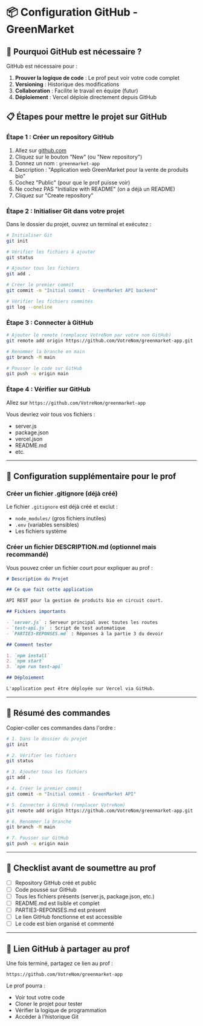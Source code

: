 # 📦 Configuration GitHub - GreenMarket

## 🎯 Pourquoi GitHub est nécessaire ?

GitHub est nécessaire pour :
1. **Prouver la logique de code** : Le prof peut voir votre code complet
2. **Versioning** : Historique des modifications
3. **Collaboration** : Facilite le travail en équipe (futur)
4. **Déploiement** : Vercel déploie directement depuis GitHub

## 📋 Étapes pour mettre le projet sur GitHub

### Étape 1 : Créer un repository GitHub

1. Allez sur [github.com](https://github.com)
2. Cliquez sur le bouton "New" (ou "New repository")
3. Donnez un nom : `greenmarket-app`
4. Description : "Application web GreenMarket pour la vente de produits bio"
5. Cochez "Public" (pour que le prof puisse voir)
6. Ne cochez PAS "Initialize with README" (on a déjà un README)
7. Cliquez sur "Create repository"

### Étape 2 : Initialiser Git dans votre projet

Dans le dossier du projet, ouvrez un terminal et exécutez :

```bash
# Initialiser Git
git init

# Vérifier les fichiers à ajouter
git status

# Ajouter tous les fichiers
git add .

# Créer le premier commit
git commit -m "Initial commit - GreenMarket API backend"

# Vérifier les fichiers commités
git log --oneline
```

### Étape 3 : Connecter à GitHub

```bash
# Ajouter le remote (remplacez VotreNom par votre nom GitHub)
git remote add origin https://github.com/VotreNom/greenmarket-app.git

# Renommer la branche en main
git branch -M main

# Pousser le code sur GitHub
git push -u origin main
```

### Étape 4 : Vérifier sur GitHub

Allez sur `https://github.com/VotreNom/greenmarket-app`

Vous devriez voir tous vos fichiers :
- server.js
- package.json
- vercel.json
- README.md
- etc.

---

## 🔧 Configuration supplémentaire pour le prof

### Créer un fichier .gitignore (déjà créé)

Le fichier `.gitignore` est déjà créé et exclut :
- `node_modules/` (gros fichiers inutiles)
- `.env` (variables sensibles)
- Les fichiers système

### Créer un fichier DESCRIPTION.md (optionnel mais recommandé)

Vous pouvez créer un fichier court pour expliquer au prof :

```markdown
# Description du Projet

## Ce que fait cette application

API REST pour la gestion de produits bio en circuit court.

## Fichiers importants

- `server.js` : Serveur principal avec toutes les routes
- `test-api.js` : Script de test automatique
- `PARTIE3-REPONSES.md` : Réponses à la partie 3 du devoir

## Comment tester

1. `npm install`
2. `npm start`
3. `npm run test-api`

## Déploiement

L'application peut être déployée sur Vercel via GitHub.
```

---

## 📝 Résumé des commandes

Copier-coller ces commandes dans l'ordre :

```bash
# 1. Dans le dossier du projet
git init

# 2. Vérifier les fichiers
git status

# 3. Ajouter tous les fichiers
git add .

# 4. Créer le premier commit
git commit -m "Initial commit - GreenMarket API"

# 5. Connecter à GitHub (remplacer VotreNom)
git remote add origin https://github.com/VotreNom/greenmarket-app.git

# 6. Renommer la branche
git branch -M main

# 7. Pousser sur GitHub
git push -u origin main
```

---

## 🎯 Checklist avant de soumettre au prof

- [ ] Repository GitHub créé et public
- [ ] Code poussé sur GitHub
- [ ] Tous les fichiers présents (server.js, package.json, etc.)
- [ ] README.md est lisible et complet
- [ ] PARTIE3-REPONSES.md est présent
- [ ] Le lien GitHub fonctionne et est accessible
- [ ] Le code est bien organisé et commenté

---

## 🔗 Lien GitHub à partager au prof

Une fois terminé, partagez ce lien au prof :
```
https://github.com/VotreNom/greenmarket-app
```

Le prof pourra :
- Voir tout votre code
- Cloner le projet pour tester
- Vérifier la logique de programmation
- Accéder à l'historique Git
